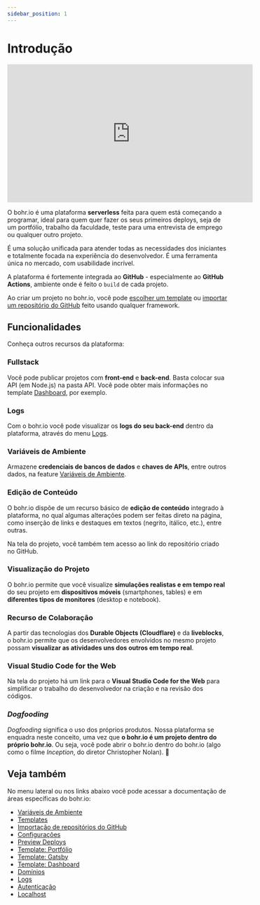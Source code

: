 ```yaml
---
sidebar_position: 1
---
```


# Introdução

<div style={{textAlign: 'center'}}><iframe width="560" height="315" src="https://www.youtube.com/embed/yKNBdCSvUgk" title="YouTube video player" frameBorder="0" allow="accelerometer; autoplay; clipboard-write; encrypted-media; gyroscope; picture-in-picture" allowFullScreen></iframe></div>

O bohr.io é uma plataforma **serverless** feita para quem está começando a programar, ideal para quem quer fazer os seus primeiros deploys, seja de um portfólio, trabalho da faculdade, teste para uma entrevista de emprego ou qualquer outro projeto.

É uma solução unificada para atender todas as necessidades dos iniciantes e totalmente focada na experiência do desenvolvedor. É uma ferramenta única no mercado, com usabilidade incrível.

A plataforma é fortemente integrada ao **GitHub** - especialmente ao **GitHub Actions**, ambiente onde é feito o `build` de cada projeto.

Ao criar um projeto no bohr.io, você pode [escolher um template](https://docs.bohr.io/docs/templates) ou [importar um repositório do GitHub](https://docs.bohr.io/docs/importacao) feito usando qualquer framework.

## Funcionalidades

Conheça outros recursos da plataforma:

### Fullstack

Você pode publicar projetos com **front-end** e **back-end**. Basta colocar sua API (em Node.js) na pasta API. Você pode obter mais informações no template [Dashboard](https://docs.bohr.io/docs/dashboard-template), por exemplo.

### Logs

Com o bohr.io você pode visualizar os **logs do seu back-end** dentro da plataforma, através do menu [Logs](https://docs.bohr.io/docs/logs).

### Variáveis de Ambiente

Armazene **credenciais de bancos de dados** e **chaves de APIs**, entre outros dados, na feature [Variáveis de Ambiente](https://docs.bohr.io/docs/variaveis-de-ambiente).

### Edição de Conteúdo

O bohr.io dispõe de um recurso básico de **edição de conteúdo** integrado à plataforma, no qual algumas alterações podem ser feitas direto na página, como inserção de links e destaques em textos (negrito, itálico, etc.), entre outras.

Na tela do projeto, você também tem acesso ao link do repositório criado no GitHub.

### Visualização do Projeto

O bohr.io permite que você visualize **simulações realistas e em tempo real** do seu projeto em **dispositivos móveis** (smartphones, tables) e em **diferentes tipos de monitores** (desktop e notebook).

### Recurso de Colaboração

A partir das tecnologias dos **Durable Objects (Cloudflare)** e da **liveblocks**, o bohr.io permite que os desenvolvedores envolvidos no mesmo projeto possam **visualizar as atividades uns dos outros em tempo real**.

### Visual Studio Code for the Web

Na tela do projeto há um link para o **Visual Studio Code for the Web** para simplificar o trabalho do desenvolvedor na criação e na revisão dos códigos.

### _Dogfooding_

_Dogfooding_ significa o uso dos próprios produtos. Nossa plataforma se enquadra neste conceito, uma vez que **o bohr.io é um projeto dentro do próprio bohr.io**. Ou seja, você pode abrir o bohr.io dentro do bohr.io (algo como o filme _Inception_, do diretor Christopher Nolan). 🤩

## Veja também

No menu lateral ou nos links abaixo você pode acessar a documentação de áreas específicas do bohr.io:

- [Variáveis de Ambiente](https://docs.bohr.io/docs/variaveis-de-ambiente)
- [Templates](https://docs.bohr.io/docs/templates)
- [Importação de repositórios do GitHub](https://docs.bohr.io/docs/importacao)
- [Configurações](https://docs.bohr.io/docs/project-settings)
- [Preview Deploys](https://docs.bohr.io/docs/preview-deploys)
- [Template: Portfólio](https://docs.bohr.io/docs/portfolio-template)
- [Template: Gatsby](https://docs.bohr.io/docs/gatsby-template)
- [Template: Dashboard](https://docs.bohr.io/docs/dashboard-template)
- [Domínios](https://docs.bohr.io/docs/domains)
- [Logs](https://docs.bohr.io/docs/logs)
- [Autenticação](https://docs.bohr.io/docs/autenticacao)
- [Localhost](https://docs.bohr.io/docs/localhost)
